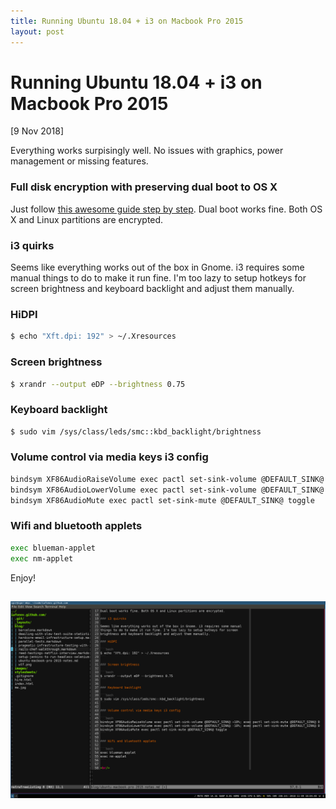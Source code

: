 ```yaml
---
title: Running Ubuntu 18.04 + i3 on Macbook Pro 2015
layout: post
---
```


# Running Ubuntu 18.04 + i3 on Macbook Pro 2015

<div class="date">[9 Nov 2018]</div>

Everything works surpisingly well. No issues with graphics, power management or
missing features.

### Full disk encryption with preserving dual boot to OS X

Just follow [this awesome guide step by
step](https://blog.jayway.com/2015/11/22/ubuntu-full-disk-encrypted-macosx/).
Dual boot works fine. Both OS X and Linux partitions are encrypted.

### i3 quirks

Seems like everything works out of the box in Gnome. i3 requires some manual
things to do to make it run fine. I'm too lazy to setup hotkeys for screen
brightness and keyboard backlight and adjust them manually.

### HiDPI

```bash
$ echo "Xft.dpi: 192" > ~/.Xresources
```

### Screen brightness

```bash
$ xrandr --output eDP --brightness 0.75
```

### Keyboard backlight

```bash
$ sudo vim /sys/class/leds/smc::kbd_backlight/brightness
```

### Volume control via media keys i3 config

```bash
bindsym XF86AudioRaiseVolume exec pactl set-sink-volume @DEFAULT_SINK@ +10%; exec pactl set-sink-mute @DEFAULT_SINK@ 0
bindsym XF86AudioLowerVolume exec pactl set-sink-volume @DEFAULT_SINK@ -10%; exec pactl set-sink-mute @DEFAULT_SINK@ 0
bindsym XF86AudioMute exec pactl set-sink-mute @DEFAULT_SINK@ toggle
```

### Wifi and bluetooth applets

```bash
exec blueman-applet
exec nm-applet
```

Enjoy!

 <img style="padding-bottom: 15px; padding-top: 15px" src="/images/i3.png">

<br/>
